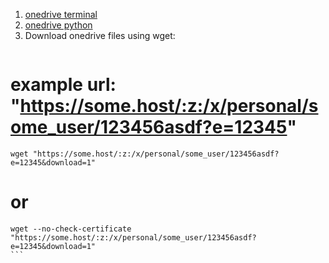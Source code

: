 1. [onedrive terminal](https://github.com/skilion/onedrive)
2. [onedrive python](https://github.com/cnbeining/onedrivecmd)
3. Download onedrive files using wget:
    ```
# example url: "https://some.host/:z:/x/personal/some_user/123456asdf?e=12345"
    wget "https://some.host/:z:/x/personal/some_user/123456asdf?e=12345&download=1"
# or
    wget --no-check-certificate "https://some.host/:z:/x/personal/some_user/123456asdf?e=12345&download=1"
    ```
